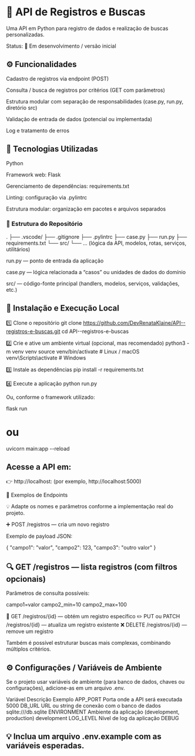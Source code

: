# 🧩 API de Registros e Buscas

Uma API em Python para registro de dados e realização de buscas personalizadas.

Status: 🚧 Em desenvolvimento / versão inicial

## ⚙️ Funcionalidades

Cadastro de registros via endpoint (POST)

Consulta / busca de registros por critérios (GET com parâmetros)

Estrutura modular com separação de responsabilidades (case.py, run.py, diretório src)

Validação de entrada de dados (potencial ou implementada)

Log e tratamento de erros

## 🧠 Tecnologias Utilizadas

Python

Framework web: Flask

Gerenciamento de dependências: requirements.txt

Linting: configuração via .pylintrc

Estrutura modular: organização em pacotes e arquivos separados

### 📁 Estrutura do Repositório
.
├── .vscode/
├── .gitignore
├── .pylintrc
├── case.py
├── run.py
├── requirements.txt
└── src/
    └── … (lógica da API, modelos, rotas, serviços, utilitários)


run.py — ponto de entrada da aplicação

case.py — lógica relacionada a “casos” ou unidades de dados do domínio

src/ — código-fonte principal (handlers, modelos, serviços, validações, etc.)

## 🚀 Instalação e Execução Local
1️⃣ Clone o repositório
git clone https://github.com/DevRenataKlaine/API--registros-e-buscas.git
cd API--registros-e-buscas

2️⃣ Crie e ative um ambiente virtual (opcional, mas recomendado)
python3 -m venv venv
source venv/bin/activate   # Linux / macOS  
venv\Scripts\activate      # Windows

3️⃣ Instale as dependências
pip install -r requirements.txt

4️⃣ Execute a aplicação
python run.py


Ou, conforme o framework utilizado:

flask run
# ou
uvicorn main:app --reload


## Acesse a API em:
👉 http://localhost:<porta> (por exemplo, http://localhost:5000)

🧾 Exemplos de Endpoints

💡 Adapte os nomes e parâmetros conforme a implementação real do projeto.

➕ POST /registros — cria um novo registro

Exemplo de payload JSON:

{
  "campo1": "valor",
  "campo2": 123,
  "campo3": "outro valor"
}

## 🔍 GET /registros — lista registros (com filtros opcionais)

Parâmetros de consulta possíveis:

campo1=valor
campo2_min=10
campo2_max=100

🔎 GET /registros/{id} — obtém um registro específico
✏️ PUT ou PATCH /registros/{id} — atualiza um registro existente
❌ DELETE /registros/{id} — remove um registro

Também é possível estruturar buscas mais complexas, combinando múltiplos critérios.

## ⚙️ Configurações / Variáveis de Ambiente

Se o projeto usar variáveis de ambiente (para banco de dados, chaves ou configurações), adicione-as em um arquivo .env.

Variável	Descrição	Exemplo
APP_PORT	Porta onde a API será executada	5000
DB_URL	URL ou string de conexão com o banco de dados	sqlite:///db.sqlite
ENVIRONMENT	Ambiente da aplicação (development, production)	development
LOG_LEVEL	Nível de log da aplicação	DEBUG

## 💡 Inclua um arquivo .env.example com as variáveis esperadas.
